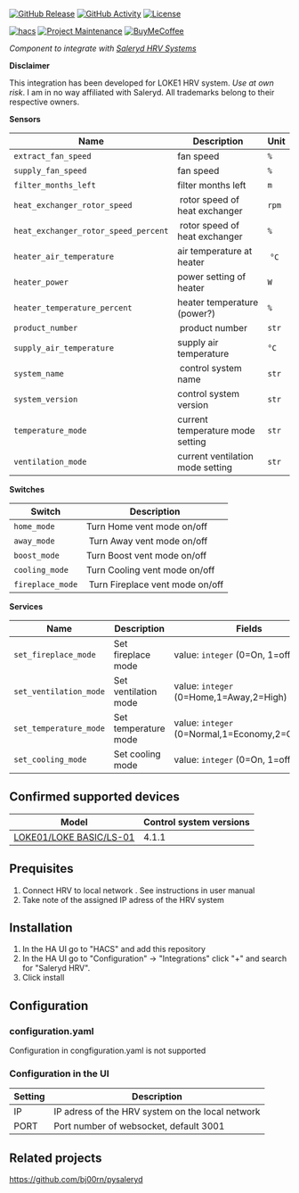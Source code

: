 [![GitHub Release][releases-shield]][releases]
[![GitHub Activity][commits-shield]][commits]
[![License][license-shield]][license]

[![hacs][hacsbadge]][hacs]
[![Project Maintenance][maintenance-shield]][user_profile]
[![BuyMeCoffee][buymecoffeebadge]][buymecoffee]


*Component to integrate with [Saleryd HRV Systems](https://saleryd.se/produkt-kategori/ftx-ventilation/)*

**Disclaimer**

 This integration has been developed for LOKE1 HRV system. *Use at own risk*. I am in no way affiliated with Saleryd. All trademarks belong to their respective owners.

**Sensors**

Name | Description | Unit |
-- | -- | --
`extract_fan_speed` | fan speed | `%`
`supply_fan_speed`  | fan speed | `%`
`filter_months_left` | filter months left | `m`
`heat_exchanger_rotor_speed` | rotor speed of heat exchanger | `rpm`
`heat_exchanger_rotor_speed_percent` | rotor speed of heat exchanger | `%`
`heater_air_temperature` | air temperature at heater | `°C`
`heater_power` | power setting of heater | `W`
`heater_temperature_percent` | heater temperature (power?) | `%`
`product_number` | product number | `str`
`supply_air_temperature` | supply air temperature | `°C`
`system_name` | control system name | `str`
`system_version` | control system version | `str`
`temperature_mode` | current temperature mode setting | `str`
`ventilation_mode` | current ventilation mode setting | `str`

**Switches**

Switch | Description
-- | --
`home_mode` | Turn Home vent mode on/off
`away_mode` | Turn Away vent mode on/off
`boost_mode` | Turn Boost vent mode on/off
`cooling_mode` | Turn Cooling vent mode on/off
`fireplace_mode` | Turn Fireplace vent mode on/off


**Services**

Name | Description | Fields
-- | -- | --
`set_fireplace_mode` | Set fireplace mode | value: `integer` (0=On, 1=off)
`set_ventilation_mode` | Set ventilation mode | value: `integer` (0=Home,1=Away,2=High)
`set_temperature_mode` | Set temperature mode | value: `integer` (0=Normal,1=Economy,2=Comfort)
`set_cooling_mode` | Set cooling mode | value: `integer` (0=On, 1=off)

## Confirmed supported devices

Model | Control system versions
-- | --
[LOKE01/LOKE BASIC/LS-01](https://saleryd.se/produkt/varmeatervinningsaggregat-loke/) | 4.1.1


## Prequisites
1. Connect HRV to local network . See instructions in user manual
2. Take note of the assigned IP adress of the HRV system

## Installation
1. In the HA UI go to "HACS" and add this repository
2. In the HA UI go to "Configuration" -> "Integrations" click "+" and search for "Saleryd HRV".
3. Click install


## Configuration
### configuration.yaml

Configuration in congfiguration.yaml is not supported


### Configuration in the UI
Setting | Description
-- | --
IP | IP adress of the HRV system on the local network
PORT | Port number of websocket, default 3001


## Related projects ##
https://github.com/bj00rn/pysaleryd

[saleryd_ftx]: https://github.com/bj00rn/ha-saleryd-ftx
[buymecoffee]: https://www.buymeacoffee.com/bj00rn
[buymecoffeebadge]: https://img.shields.io/badge/buy%20me%20a%20coffee-donate-yellow.svg?style=for-the-badge
[commits-shield]: https://img.shields.io/github/commit-activity/y/bj00rn/ha-saleryd-ftx.svg?style=for-the-badge
[commits]: https://github.com/bj00rn/ha-saleryd-ftx/commits/master
[hacs]: https://hacs.xyz
[hacsbadge]: https://img.shields.io/badge/HACS-Custom-orange.svg?style=for-the-badge
[exampleimg]: example.png
[forum-shield]: https://img.shields.io/badge/community-forum-brightgreen.svg?style=for-the-badge
[forum]: https://community.home-assistant.io/
[license]: https://github.com/bj00rn/ha-saleryd-ftx/blob/main/LICENSE
[license-shield]: https://img.shields.io/github/license/bj00rn/ha-saleryd-ftx.svg?style=for-the-badge
[maintenance-shield]: https://img.shields.io/badge/maintainer-bj00rn-blue.svg?style=for-the-badge
[releases-shield]: https://img.shields.io/github/release/bj00rn/ha-saleryd-ftx.svg?style=for-the-badge
[releases]: https://github.com/bj00rn/ha-saleryd-ftx/releases
[user_profile]: https://github.com/bj00rn
